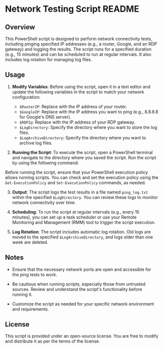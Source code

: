 # Network Testing Script README

## Overview
This PowerShell script is designed to perform network connectivity tests, including pinging specified IP addresses (e.g., a router, Google, and an RDP gateway) and logging the results. The script runs for a specified duration (e.g., 15 minutes) and can be scheduled to run at regular intervals. It also includes log rotation for managing log files.

## Usage
1. **Modify Variables**: Before using the script, open it in a text editor and update the following variables in the script to match your network configuration:

   - `$RouterIP`: Replace with the IP address of your router.
   - `$GoogleIP`: Replace with the IP address you want to ping (e.g., 8.8.8.8 for Google's DNS server).
   - `$RDPIp`: Replace with the IP address of your RDP gateway.
   - `$LogDirectory`: Specify the directory where you want to store the log files.
   - `$LogArchiveDirectory`: Specify the directory where you want to archive log files.

2. **Running the Script**: To execute the script, open a PowerShell terminal and navigate to the directory where you saved the script. Run the script by using the following command:


Before running the script, ensure that your PowerShell execution policy allows running scripts. You can check and set the execution policy using the `Get-ExecutionPolicy` and `Set-ExecutionPolicy` commands, as needed.

3. **Output**: The script logs the test results in a file named `ping_log.txt` within the specified `$LogDirectory`. You can review these logs to monitor network connectivity over time.

4. **Scheduling**: To run the script at regular intervals (e.g., every 15 minutes), you can set up a task scheduler or use your Remote Monitoring and Management (RMM) tool to trigger the script execution.

5. **Log Rotation**: The script includes automatic log rotation. Old logs are moved to the specified `$LogArchiveDirectory`, and logs older than one week are deleted.

## Notes
- Ensure that the necessary network ports are open and accessible for the ping tests to work.

- Be cautious when running scripts, especially those from untrusted sources. Review and understand the script's functionality before running it.

- Customize the script as needed for your specific network environment and requirements.

## License
This script is provided under an open-source license. You are free to modify and distribute it as per the terms of the license.

